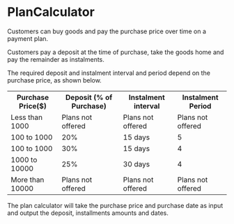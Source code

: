 ﻿# PlanCalculator

Customers can buy goods and pay the purchase price over time on a payment plan. 

Customers pay a deposit at the time of purchase, take the goods home and pay the remainder as instalments.

The required deposit and instalment interval and period depend on the purchase price, as shown below.

<table>
        <tr>
                <th>
                Purchase Price($)
                </th>
                <th>
                 Deposit (% of Purchase)
                </th>
                <th>
                Instalment interval
                </th>
                <th>
                Instalment Period
                </th>
                </tr>
                 <tr>
                <td>
                Less than 1000	 
                </td>
                <td>
                Plans not offered	       
                </td>
                <td>
                Plans not offered
                </td>
                <td>
                Plans not offered
                </td>
                </tr>
                 <tr>
                <td>
                100 to 1000	 
                </td>
                <td>
                 20%
                </td>
                <td>
                 15 days
                </td>
                <td>
                 5
                </td>
                </tr>
                  <tr>
                <td>
                100 to 1000	
                </td>
                <td>
                 30%
                </td>
                <td>
                15 days	
                </td>
                <td>
                 4
                </td>
                </tr>
                  <tr>
                <td>
                1000 to 10000
                </td>
                <td>
                25%
                </td>
                <td>
                30 days
                </td>
                <td>
                4
                </td>
                </tr>
                  <tr>
                <td>
                More than 10000 
                </td>
                <td>
                Plans not offered	
                </td>
                <td>
                 Plans not offered
                </td>
                <td>
                Plans not offered
                </td>
                </tr>
        </table>
        
The plan calculator will take the purchase price and purchase date as input and output the deposit, installments amounts and dates. 


